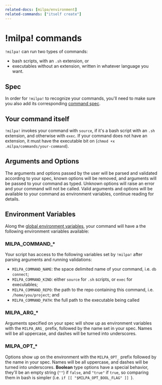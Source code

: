 ```yaml
---
related-docs: [milpa/environment]
related-commands: ["itself create"]
---
```


# !milpa! commands

`!milpa!` can run two types of commands:

- bash scripts, with an `.sh` extension, or
- executables without an extension, written in whatever language you want.

## Spec

In order for `!milpa!` to recognize your commands, you'll need to make sure you also add its corresponding [command spec](/.milpa/docs/milpa/command/spec.md).

## Your command itself

`!milpa!` invokes your command with `source`, if it's a bash script with an `.sh` extension, and otherwise with `exec`. If your command does not have an extension, it must have the executable bit on (`chmod +x .milpa/commands/your-command`).

## Arguments and Options

The arguments and options passed by the user will be parsed and validated according to your spec, known options will be removed, and arguments will be passed to your command as typed. Unknown options will raise an error and your command will not be called. Valid arguments and options will be available to your command as environment variables, continue reading for details.

## Environment Variables

Along the [global environment variables](/.milpa/docs/milpa/environment.md), your command will have a the following environment variables available:

### MILPA_COMMAND_*

Your script has access to the following variables set by `!milpa!` after parsing arguments and running validations:

- `MILPA_COMMAND_NAME`: the space delimited name of your command, i.e. `db connect`;
- `MILPA_COMMAND_KIND`: either `source` for `.sh` scripts, or `exec` for executables;
- `MILPA_COMMAND_REPO`: the path to the repo containing this command, i.e. `/home/you/project`; and
- `MILPA_COMMAND_PATH`: the full path to the executable being called

### MILPA_ARG_*

Arguments specified on your spec will show up as environment variables with the `MILPA_ARG_` prefix, followed by the name set in your spec. Names will be all uppercase, and dashes will be turned into underscores.

### MILPA_OPT_*

Options show up on the environment with the `MILPA_OPT_` prefix followed by the name in your spec. Names will be all uppercase, and dashes will be turned into underscores. **Boolean** type options have a special behavior, they'll be an empty string (`""`) if `false`, and `"true"` if `true`, so comparing them in bash is simpler (i.e. `if [[ "$MILPA_OPT_BOOL_FLAG" ]] `).
